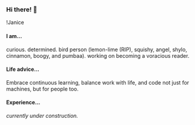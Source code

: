 ### Hi there! 👋

!Janice

#### I am...
curious. determined. bird person (lemon-lime (RIP), squishy, angel, shylo, cinnamon, boogy, and pumbaa). working on becoming a voracious reader.

#### Life advice...
Embrace continuous learning, balance work with life, and code not just for machines, but for people too.

#### Experience...
*currently under construction.*
